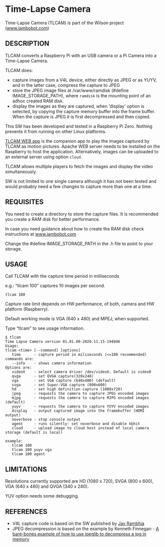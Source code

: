 # Time-Lapse Camera

Time-Lapse Camera (TLCAM) is part of the Wilson project (www.iambobot.com)

## DESCRIPTION

TLCAM converts a Raspberry Pi with an USB camera or a Pi Camera into a Time-Lapse Camera.

TLCAM does:
- capture images from a V4L device, either directly as JPEG or as YUYV, and in the latter case, compress the capture to JPEG
- store the JPEG image files at /var/www/ramdisk (#define IMAGE_STORAGE_PATH), where `ramdisk` is the mounting point of an adhoc created RAM disk.
- display the images as they are captured, when 'display' option is selected, by copying the capture memory buffer into the frame buffer. When the capture is JPEG it is first decompressed and then copied.

This SW has been developed and tested in a Raspberry Pi Zero. Nothing prevents it from running on other Linux platforms. 

[TLCAM WEB app](https://github.com/fernandorpardo/Time-Lapse-Camera-WEB-app) is the companion app to play the images captured by TLCAM as motion pictures. Apache WEB server needs to be installed on the Raspberry to host the application. 
Alternatively, images can be uploaded to an external server using option `cloud`.

TLCAM allows multiple players to fetch the images and display the video simultaneously.

SW is not limited to one single camera although it has not been tested and would probably need a few changes to capture more than one at a time.


## REQUISITES
You need to create a directory to store the capture files. It is recommended you create a RAM disk for better performance.

In case you need guidance about how to create the RAM disk check instructions at www.iambobot.com

Change the #define IMAGE_STORAGE_PATH in the .h file to point to your storage.


## USAGE
Call TLCAM with the capture time period in milliseconds

e.g.: “tlcam 100” captures 10 images per second. 

```console
tlcam 100
```
Capture rate limit depends on HW performance, of both, camera and HW platform (Raspberry).

Default working mode is VGA (640 x 480) and MPEJ, when supported.

Type “tlcam” to see usage information. 

```console
$ tlcam
Time Lapse Camera version 01.01.00-2020.11.15-194946
Usage:
tlcam <time> [--command] [options]
   time      - capture period in miliseconds (<=100 recommended)
commands are:
   --info    - shows camera information
Options are:
   videoX    - select camera driver /dev/videoX. Default is video0
   qvga      - set QVGA capture(320x240)
   vga       - set VGA capture (640x480) (default)
   svga      - set Super-VGA capture (800x600)
   hd        - set high definition capture (1080x720)
   jpeg      - requests the camera to capture JPEG encoded images
   mjpg      - requests the camera to capture MJPG encoded images (default)
   yuyv      - requests the camera to capture YUYV encoded images
   display   - output captured image into the framebuffer (HDMI output)
   noverbose - stop console output
   agent     - runs silently: set noverbose and disable kbhit
   cloud     - upload image to cloud host instead of local camera storage (default is local)

example:
   tlcam 100
   tlcam 100 yuyv vga
   tlcam 100 agent
```

## LIMITATIONS
Resolutions currently supported are HD (1080 x 720), SVGA (800 x 600), VGA (640 x 480) and QVGA (340 x 240).

YUV option needs some debugging.

## REFERENCES
- V4L capture code is based on the SW published by [Jay Rambhia](https://gist.github.com/jayrambhia/5866483)
- JPEG decompression is based on the example by Kenneth Finnegan - [A bare-bones example of how to use jpeglib to decompress a jpg in memory](https://gist.github.com/PhirePhly/3080633)
